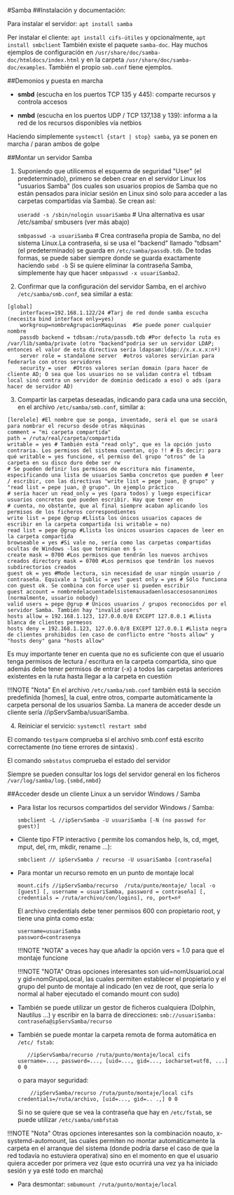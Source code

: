 #Samba
##Instalación y documentación: 
 
Para instalar el servidor: `apt install samba`

Per instalar el cliente: `apt install cifs-útiles` y opcionalmente, `apt install smbclient` También existe el paquete `samba-doc`. Hay muchos ejemplos de configuración en `/usr/share/doc/samba-doc/htmldocs/index.html` y en la carpeta `/usr/share/doc/samba-doc/examples`. También el propio `smb.conf` tiene ejemplos. 

##Demonios y puesta en marcha

- **smbd** (escucha en los puertos TCP 135 y 445): comparte recursos y controla accesos

- **nmbd** (escucha en los puertos UDP / TCP 137,138 y 139): informa a la red de los recursos disponibles vía netbios

Haciendo simplemente `systemctl {start | stop} samba`, ya se ponen en marcha / paran ambos de golpe 

##Montar un servidor Samba

1. Suponiendo que utilicemos el esquema de seguridad "User" (el predeterminado), primero se deben crear en el servidor Linux los "usuarios Samba" (los cuales son usuarios propios de Samba que no están pensados ​​para iniciar sesión en Linux sinó solo para acceder a las carpetas compartidas vía Samba). Se crean así: 

    `useradd -s /sbin/nologin usuariSamba` # Una alternativa es usar /etc/samba/ smbusers (ver más abajo) 

    `smbpasswd -a usuariSamba` # Crea contraseña propia de Samba, no del sistema Linux.La contraseña, si se usa el "backend" llamado "tdbsam" (el predeterminado) se guarda en `/etc/samba/passdb.tdb`. De todas formas, se puede saber siempre donde se guarda exactamente haciendo `smbd -b` Si se quiere eliminar la contraseña Samba, simplemente hay que hacer `smbpasswd -x usuariSamba2`.

2. Confirmar que la configuración del servidor Samba, en el archivo `/etc/samba/smb.conf`, sea similar a esta: 
``` 
[global]
    interfaces=192.168.1.122/24 #Tarj de red donde samba escucha (necesita bind interface only=yes)        
    workgroup=nombreAgrupacionMaquinas  #Se puede poner cualquier nombre
    passdb backend = tdbsam:/ruta/passdb.tdb #Por defecto la ruta es /var/lib/samba/private (otro "backend"podria ser un servidor LDAP; entonces el valor de esta directiva sería ldapsam:ldap://x.x.x.x:nº)
    server role = standalone server  #otros valores servirían para federarlo con otros servidores      
    security = user  #Otros valores serían domain (para hacer de cliente AD; O sea que los usuarios no se validan contra el tdbsam local sinó contra un servidor de dominio dedicado a eso) o ads (para hacer de servidor AD)
```

3. Compartir las carpetas deseadas, indicando para cada una una sección, en el archivo `/etc/samba/smb.conf`, similar a: 
 
```
[lerelele] #El nombre que se ponga, inventado, será el que se usará para nombrar el recurso desde otras máquinas 
comment = "mi carpeta compartida" 
path = /ruta/real/carpeta/compartida 
writable = yes # También está "read only", que es la opción justo contraria. Los permisos del sistema cuentan, ojo !! # Es decir: para qué writable = yes funcione, el permiso del grupo "otros" de la carpeta en su disco duro debe ser rw 
# Se pueden definir los permisos de escritura más finamente, especificando una lista de usuarios Samba concretos que pueden # leer / escribir, con las directivas "write list = pepe juan, @ grupo" y "read list = pepe juan, @ grupo". Un ejemplo práctico 
# sería hacer un read_only = yes (para todos) y luego especificar usuarios concretos que pueden escribir. Hay que tener en 
# cuenta, no obstante, que al final siempre acaban aplicando los permisos de los ficheros correspondientes 
write list = pepe @grup #Llista los únicos usuarios capaces de escribir en la carpeta compartida (si writable = no) 
read list = pepe @grup #Llista los únicos usuarios capaces de leer en la carpeta compartida 
browseable = yes #Si vale no, sería como las carpetas compartidas ocultas de Windows -las que terminan en $ - 
create mask = 0700 #Los permisos que tendrán los nuevos archivos creados directory mask = 0700 #Los permisos que tendrán los nuevos subdirectorios creados 
guest ok = yes #Mode lectura, sin necesidad de usar ningún usuario / contraseña. Equivale a "public = yes" guest only = yes # Sólo funciona con guest ok. Se combina con force user si pueden escribir 
guest account = nombredelacuentadelsistemausadaenlosaccesosanonimos (normalmente, usuario nobody) 
valid users = pepe @grup # Únicos usuarios / grupos reconocidos por el servidor Samba. También hay "invalid users" 
hosts allow = 192.168.1.123, 127.0.0.0/8 EXCEPT 127.0.0.1 #Llista blanca de clientes permesos
hosts deny = 192.168.1.123, 127.0.0.0/8 EXCEPT 127.0.0.1 #Llista negra de clientes prohibidos (en caso de conflicto entre "hosts allow" y "hosts deny" gana "hosts allow"
```

Es muy importante tener en cuenta que no es suficiente con que el usuario tenga permisos de lectura / escritura en la carpeta compartida, sino que además debe tener permisos de entrar (-x) a todos las carpetas anteriores existentes en la ruta hasta llegar a la carpeta en cuestión 

!!!NOTE "Nota"
    En el archivo `/etc/samba/smb.conf` también está la sección predefinida [homes], la cual, entre otros, comparte automàticamente la carpeta personal de los usuarios Samba. La manera de acceder desde un cliente sería //ipServSamba/usuariSamba.

4. Reiniciar el servicio: `systemctl restart smbd`

El comando `testparm` comprueba si el archivo smb.conf está escrito correctamente (no tiene errores de sintaxis) .

El comando `smbstatus` comprueba el estado del servidor

Siempre se pueden consultar los logs del servidor general en los ficheros `/var/log/samba/log.{smbd,nmbd}`

##Acceder desde un cliente Linux a un servidor Windows / Samba 

* Para listar los recursos compartidos del servidor Windows / Samba:
 
    `smbclient -L //ipServSamba -U usuariSamba [-N (no passwd for guest)] `

* Cliente tipo FTP interactivo ( permite los comandos help, ls, cd, mget, mput, del, rm, mkdir, rename ...): 

    `smbclient // ipServSamba / recurso -U usuariSamba [contraseña]` 

* Para montar un recurso remoto en un punto de montaje local
 
    ```
    mount.cifs //ipServSamba/recurso  /ruta/punto/montaje/ local -o [guest] [, username = usuariSamba, password = contraseña] [, credentials = /ruta/archivo/con/logins], ro, port=nº 
    ```
    El archivo credentials debe tener permisos 600 con propietario root, y tiene una pinta como esta: 

    ```
    username=usuariSamba 
    password=contrasenya
    ```
    
    !!!NOTE "NOTA"
        a veces hay que añadir la opción vers = 1.0 para que el montaje funcione
    
    !!!NOTE "NOTA"
        Otras opciones interesantes son uid=nomUsuarioLocal y gid=nomGrupoLocal, las cuales permiten establecer el propietario y el grupo del punto de montaje al indicado (en vez de root, que sería lo normal al haber ejecutado el comando mount con sudo) 

* También se puede utilizar un gestor de ficheros cualquiera (Dolphin, Nautilus ...) y escribir en la barra de direcciones: `smb://usuariSamba: contraseña@ipServSamba/recurso` 
 
* También se puede montar la carpeta remota de forma automática en `/etc/ fstab`: 

    ```
       //ipServSamba/recurso /ruta/punto/montaje/local cifs username=..., password=..., [uid=..., gid=..., iocharset=utf8, ...] 0 0
    ```

    o para mayor seguridad: 

    ```
        //ipServSamba/recurso /ruta/punto/montaje/local cifs credentials=/ruta/archivo, [uid=..., gid=.. .,] 0 0
    ```


    Si no se quiere que se vea la contraseña que hay en `/etc/fstab`, se puede utilizar `/etc/samba/smbfstab`

!!!NOTE "Nota"
    Otras opciones interesantes son la combinación noauto, x-systemd-automount, las cuales permiten no montar automáticamente la carpeta en el arranque del sistema (donde podría darse el caso de que la red todavía no estuviera operativa) sino en el momento en que el usuario quiera acceder por primera vez (que esto ocurrirá una vez ya ha iniciado sesión y ya esté todo en marcha) 

* Para desmontar: `smbumount /ruta/punto/montaje/local`
